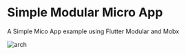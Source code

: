 # Simple Modular Micro App
A Simple Mico App example using Flutter Modular and Mobx

![arch](https://user-images.githubusercontent.com/34557278/181860502-e7e5ab01-8052-4d31-9ec5-c1cbb4c28cba.jpeg)
